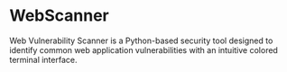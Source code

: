 # WebScanner
Web Vulnerability Scanner is a Python-based security tool designed to identify common web application vulnerabilities with an intuitive colored terminal interface.
